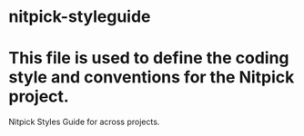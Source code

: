 # nitpick-styleguide
# This file is used to define the coding style and conventions for the Nitpick project.
Nitpick Styles Guide for across projects.
